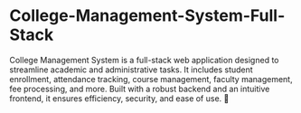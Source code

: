 # College-Management-System-Full-Stack
College Management System is a full-stack web application designed to streamline academic and administrative tasks. It includes student enrollment, attendance tracking, course management, faculty management, fee processing, and more. Built with a robust backend and an intuitive frontend, it ensures efficiency, security, and ease of use. 🚀
